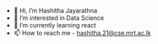 - 👋 Hi, I’m Hashitha Jayarathna
- 👀 I’m interested in Data Science
- 🌱 I’m currently learning react
- 📫 How to reach me - hashitha.21@cse.mrt.ac.lk
